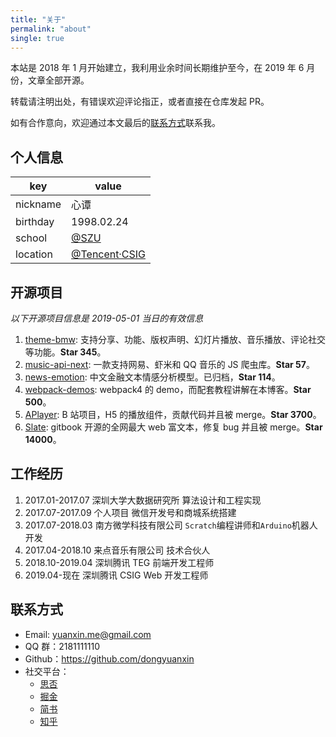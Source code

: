 ```yaml
---
title: "关于"
permalink: "about"
single: true
---
```


本站是 2018 年 1 月开始建立，我利用业余时间长期维护至今，在 2019 年 6 月份，文章全部开源。

转载请注明出处，有错误欢迎评论指正，或者直接在仓库发起 PR。

如有合作意向，欢迎通过本文最后的[联系方式](#联系方式)联系我。

## 个人信息

| key      | value                                                     |
| -------- | --------------------------------------------------------- |
| nickname | 心谭                                                      |
| birthday | 1998.02.24                                                |
| school   | [@SZU](https://www.szu.edu.cn/)                           |
| location | [@Tencent·CSIG](https://www.tencent.com/zh-cn/index.html) |

## 开源项目

_以下开源项目信息是 2019-05-01 当日的有效信息_

1. [theme-bmw](https://github.com/dongyuanxin/theme-bmw): 支持分享、功能、版权声明、幻灯片播放、音乐播放、评论社交等功能。**Star 345**。
2. [music-api-next](https://github.com/dongyuanxin/music-api-next): 一款支持网易、虾米和 QQ 音乐的 JS 爬虫库。**Star 57**。
3. [news-emotion](https://github.com/dongyuanxin/news-emotion): 中文金融文本情感分析模型。已归档，**Star 114**。
4. [webpack-demos](https://github.com/dongyuanxin/webpack-demos): webpack4 的 demo，而配套教程讲解在本博客。**Star 500**。
5. [APlayer](https://github.com/MoePlayer/APlayer): B 站项目，H5 的播放组件，贡献代码并且被 merge。**Star 3700**。
6. [Slate](https://github.com/ianstormtaylor/slate): gitbook 开源的全网最大 web 富文本，修复 bug 并且被 merge。**Star 14000**。

## 工作经历

1. 2017.01-2017.07 深圳大学大数据研究所 算法设计和工程实现
2. 2017.07-2017.09 个人项目 微信开发号和商城系统搭建
3. 2017.07-2018.03 南方微学科技有限公司 `Scratch`编程讲师和`Arduino`机器人开发
4. 2017.04-2018.10 来点音乐有限公司 技术合伙人
5. 2018.10-2019.04 深圳腾讯 TEG 前端开发工程师
6. 2019.04-现在 深圳腾讯 CSIG Web 开发工程师

## 联系方式

- Email: yuanxin.me@gmail.com
- QQ 群：2181111110
- Github：https://github.com/dongyuanxin
- 社交平台：
  - [思否](https://segmentfault.com/u/godbmw)
  - [掘金](https://juejin.im/user/5b91fcf06fb9a05d3c7fd4a5)
  - [简书](https://www.jianshu.com/u/d1570f4a618a)
  - [知乎](https://www.zhihu.com/people/godbmw)
